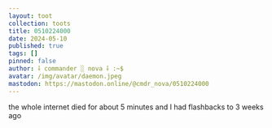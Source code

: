 ```yaml
---
layout: toot
collection: toots
title: 0510224000
date: 2024-05-10
published: true
tags: []
pinned: false
author: ⸸ commander ░ nova ⸸ :~$
avatar: /img/avatar/daemon.jpeg
mastodon: https://mastodon.online/@cmdr_nova/0510224000
---
```


the whole internet died for about 5 minutes and I had flashbacks to 3 weeks ago
